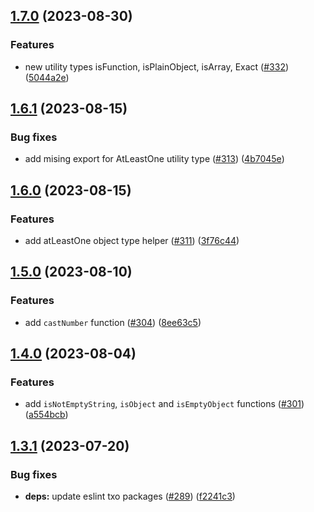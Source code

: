 ## [1.7.0](https://github.com/technology-studio/types/compare/v1.6.1...v1.7.0) (2023-08-30)


### Features

* new utility types isFunction, isPlainObject, isArray, Exact  ([#332](https://github.com/technology-studio/types/issues/332)) ([5044a2e](https://github.com/technology-studio/types/commit/5044a2e7087f8a57767721c2336b9002833e15e0))

## [1.6.1](https://github.com/technology-studio/types/compare/v1.6.0...v1.6.1) (2023-08-15)


### Bug fixes

* add mising export for AtLeastOne utility type ([#313](https://github.com/technology-studio/types/issues/313)) ([4b7045e](https://github.com/technology-studio/types/commit/4b7045e0ce6746bda4ebb317b62209f244bdff0a))

## [1.6.0](https://github.com/technology-studio/types/compare/v1.5.0...v1.6.0) (2023-08-15)


### Features

* add atLeastOne object type helper ([#311](https://github.com/technology-studio/types/issues/311)) ([3f76c44](https://github.com/technology-studio/types/commit/3f76c444facaf231ccab6aae3cfa1a2ecd5283ed))

## [1.5.0](https://github.com/technology-studio/types/compare/v1.4.0...v1.5.0) (2023-08-10)


### Features

* add `castNumber` function ([#304](https://github.com/technology-studio/types/issues/304)) ([8ee63c5](https://github.com/technology-studio/types/commit/8ee63c54e1d9aa21016e3b76ef58bfc768d82679))

## [1.4.0](https://github.com/technology-studio/types/compare/v1.3.1...v1.4.0) (2023-08-04)


### Features

* add `isNotEmptyString`, `isObject` and `isEmptyObject` functions ([#301](https://github.com/technology-studio/types/issues/301)) ([a554bcb](https://github.com/technology-studio/types/commit/a554bcbd00302b8b719c0ea4f040274e42fd181b))

## [1.3.1](https://github.com/technology-studio/types/compare/v1.3.0...v1.3.1) (2023-07-20)


### Bug fixes

* **deps:** update eslint txo packages ([#289](https://github.com/technology-studio/types/issues/289)) ([f2241c3](https://github.com/technology-studio/types/commit/f2241c3c03b99c3ad91598dfe9ef6558254d444f))
